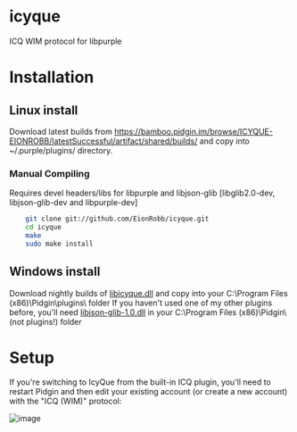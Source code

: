# icyque
ICQ WIM protocol for libpurple

# Installation #
## Linux install ##
Download latest builds from https://bamboo.pidgin.im/browse/ICYQUE-EIONROBB/latestSuccessful/artifact/shared/builds/ and copy into ~/.purple/plugins/ directory.

### Manual Compiling ###
Requires devel headers/libs for libpurple and libjson-glib [libglib2.0-dev, libjson-glib-dev and libpurple-dev]
```bash
	git clone git://github.com/EionRobb/icyque.git
	cd icyque
	make
	sudo make install
```

## Windows install ##
Download nightly builds of [libicyque.dll](https://eion.robbmob.com/libicyque.dll) and copy into your C:\Program Files (x86)\Pidgin\plugins\ folder
If you haven't used one of my other plugins before, you'll need [libjson-glib-1.0.dll](https://eion.robbmob.com/libjson-glib-1.0.dll) in your C:\Program Files (x86)\Pidgin\ (not plugins!) folder

# Setup #
If you're switching to IcyQue from the built-in ICQ plugin, you'll need to restart Pidgin and then edit your existing account (or create a new account) with the "ICQ (WIM)" protocol:

![image](https://user-images.githubusercontent.com/1063865/55356131-95b07b00-5526-11e9-9fb8-27e0fc18ce74.png)
